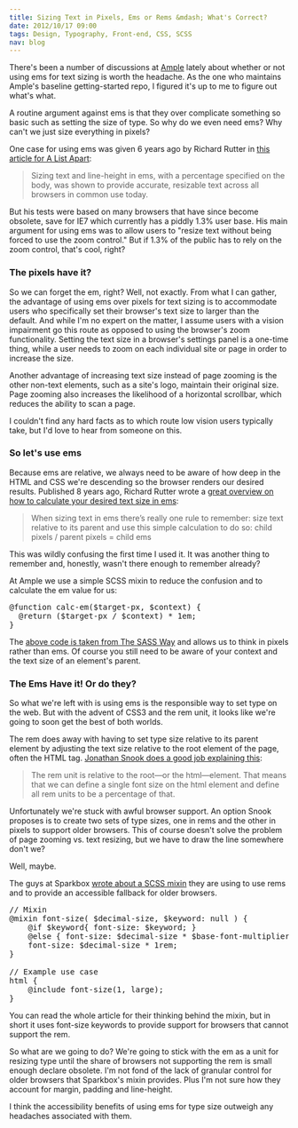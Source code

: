 ```yaml
--- 
title: Sizing Text in Pixels, Ems or Rems &mdash; What's Correct?
date: 2012/10/17 09:00
tags: Design, Typography, Front-end, CSS, SCSS
nav: blog
---
```


There's been a number of discussions at [Ample](http://helloample.com) lately about whether or not using ems for text sizing is worth the headache. As the one who maintains Ample's baseline getting-started repo, I figured it's up to me to figure out what's what.

A routine argument against ems is that they over complicate something so basic such as setting the size of type. So why do we even need ems? Why can't we just size everything in pixels?

One case for using ems was given 6 years ago by Richard Rutter in [this article for A List Apart](http://www.alistapart.com/articles/howtosizetextincss):
> Sizing text and line-height in ems, with a percentage specified on the body, was shown to provide accurate, resizable text across all browsers in common use today. 

But his tests were based on many browsers that have since become obsolete, save for IE7 which currently has a piddly 1.3% user base. His main argument for using ems was to allow users to "resize text without being forced to use the zoom control." But if 1.3% of the public has to rely on the zoom control, that's cool, right?

### The pixels have it? ###
So we can forget the em, right? Well, not exactly. From what I can gather, the advantage of using ems over pixels for text sizing is to accommodate users who specifically set their browser's text size to larger than the default. And while I'm no expert on the matter, I assume users with a vision impairment go this route as opposed to using the browser's zoom functionality. Setting the text size in a browser's settings panel is a one-time thing, while a user needs to zoom on each individual site or page in order to increase the size.

Another advantage of increasing text size instead of page zooming is the other non-text elements, such as a site's logo, maintain their original size. Page zooming also increases the likelihood of a horizontal scrollbar, which reduces the ability to scan a page.

I couldn't find any hard facts as to which route low vision users typically take, but I'd love to hear from someone on this.

### So let's use ems ###
Because ems are relative, we always need to be aware of how deep in the HTML and CSS we're descending so the browser renders our desired results. Published 8 years ago, Richard Rutter wrote a [great overview on how to calculate your desired text size in ems](http://clagnut.com/blog/348/):
> When sizing text in ems there’s really one rule to remember: size text relative to its parent and use this simple calculation to do so: child pixels / parent pixels = child ems

This was wildly confusing the first time I used it. It was another thing to remember and, honestly, wasn't there enough to remember already?

At Ample we use a simple SCSS mixin to reduce the confusion and to calculate the em value for us:

<pre class="prettyprint css">
@function calc-em($target-px, $context) {
  @return ($target-px / $context) * 1em;
}
</pre>


The [above code is taken from The SASS Way](http://thesassway.com/intermediate/responsive-web-design-part-1) and allows us to think in pixels rather than ems. Of course you still need to be aware of your context and the text size of an element's parent.

### The Ems Have it! Or do they? ###
So what we're left with is using ems is the responsible way to set type on the web. But with the advent of CSS3 and the rem unit, it looks like we're going to soon get the best of both worlds.

The rem does away with having to set type size relative to its parent element by adjusting the text size relative to the root element of the page, often the HTML tag. [Jonathan Snook does a good job explaining this](http://snook.ca/archives/html_and_css/font-size-with-rem):
> The rem unit is relative to the root—or the html—element. That means that we can define a single font size on the html element and define all rem units to be a percentage of that.

Unfortunately we're stuck with awful browser support. An option Snook proposes is to create two sets of type sizes, one in rems and the other in pixels to support older browsers. This of course doesn't solve the problem of page zooming vs. text resizing, but we have to draw the line somewhere don't we? 

Well, maybe. 

The guys at Sparkbox [wrote about a SCSS mixin](http://seesparkbox.com/foundry/scss_rem_mixin_now_with_a_better_fallback) they are using to use rems and to provide an accessible fallback for older browsers.

<pre class="prettyprint css">
// Mixin
@mixin font-size( $decimal-size, $keyword: null ) {
	@if $keyword{ font-size: $keyword; }
	@else { font-size: $decimal-size * $base-font-multiplier * 16px;}
	font-size: $decimal-size * 1rem;
}

// Example use case
html {
	@include font-size(1, large);
}
</pre> 

You can read the whole article for their thinking behind the mixin, but in short it uses font-size keywords to provide support for browsers that cannot support the rem.

So what are we going to do? We're going to stick with the em as a unit for resizing type until the share of browsers not supporting the rem is small enough declare obsolete. I'm not fond of the lack of granular control for older browsers that Sparkbox's mixin provides. Plus I'm not sure how they account for margin, padding and line-height.

I think the accessibility benefits of using ems for type size outweigh any headaches associated with them.